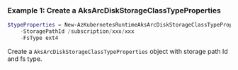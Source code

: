 ### Example 1: Create a AksArcDiskStorageClassTypeProperties
```powershell
$typeProperties = New-AzKubernetesRuntimeAksArcDiskStorageClassTypePropertiesObject `
    -StoragePathId /subscription/xxx/xxx
    -FsType ext4
```

Create a `AksArcDiskStorageClassTypeProperties` object with storage path Id and fs type.

